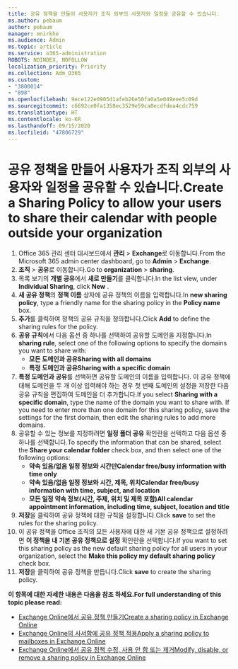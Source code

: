 ```yaml
---
title: 공유 정책을 만들어 사용자가 조직 외부의 사용자와 일정을 공유할 수 있습니다.
ms.author: pebaum
author: pebaum
manager: mnirkhe
ms.audience: Admin
ms.topic: article
ms.service: o365-administration
ROBOTS: NOINDEX, NOFOLLOW
localization_priority: Priority
ms.collection: Adm_O365
ms.custom:
- "3800014"
- "898"
ms.openlocfilehash: 9ece122e0905d1afeb26e50fa0a5e049eee5c09d
ms.sourcegitcommit: c6692ce0fa1358ec3529e59ca0ecdfdea4cdc759
ms.translationtype: HT
ms.contentlocale: ko-KR
ms.lasthandoff: 09/15/2020
ms.locfileid: "47806729"
---
```

# <a name="create-a-sharing-policy-to-allow-your-users-to-share-their-calendar-with-people-outside-your-organization"></a><span data-ttu-id="26f55-102">공유 정책을 만들어 사용자가 조직 외부의 사용자와 일정을 공유할 수 있습니다.</span><span class="sxs-lookup"><span data-stu-id="26f55-102">Create a Sharing Policy to allow your users to share their calendar with people outside your organization</span></span>

1. <span data-ttu-id="26f55-103">Office 365 관리 센터 대시보드에서 **관리** > **Exchange**로 이동합니다.</span><span class="sxs-lookup"><span data-stu-id="26f55-103">From the Microsoft 365 admin center dashboard, go to **Admin** > **Exchange**.</span></span>
2. <span data-ttu-id="26f55-104">**조직** > **공유**로 이동합니다.</span><span class="sxs-lookup"><span data-stu-id="26f55-104">Go to **organization** > **sharing**.</span></span>
3. <span data-ttu-id="26f55-105">목록 보기의 **개별 공유**에서 **새로 만들기**를 클릭합니다.</span><span class="sxs-lookup"><span data-stu-id="26f55-105">In the list view, under **Individual Sharing**, click **New** .</span></span>
4. <span data-ttu-id="26f55-106">**새 공유 정책**의 **정책 이름** 상자에 공유 정책의 이름을 입력합니다.</span><span class="sxs-lookup"><span data-stu-id="26f55-106">In **new sharing policy**, type a friendly name for the sharing policy in the **Policy name** box.</span></span>
5. <span data-ttu-id="26f55-107">**추가**를 클릭하여 정책의 공유 규칙을 정의합니다.</span><span class="sxs-lookup"><span data-stu-id="26f55-107">Click **Add**  to define the sharing rules for the policy.</span></span>
6. <span data-ttu-id="26f55-108">**공유 규칙**에서 다음 옵션 중 하나를 선택하여 공유할 도메인을 지정합니다.</span><span class="sxs-lookup"><span data-stu-id="26f55-108">In **sharing rule**, select one of the following options to specify the domains you want to share with:</span></span>
    - <span data-ttu-id="26f55-109">**모든 도메인과 공유**</span><span class="sxs-lookup"><span data-stu-id="26f55-109">**Sharing with all domains**</span></span>
    - <span data-ttu-id="26f55-110">**특정 도메인과 공유**</span><span class="sxs-lookup"><span data-stu-id="26f55-110">**Sharing with a specific domain**</span></span>
8. <span data-ttu-id="26f55-p101">**특정 도메인과 공유**를 선택하면 공유할 도메인의 이름을 입력합니다. 이 공유 정책에 대해 도메인을 두 개 이상 입력해야 하는 경우 첫 번째 도메인의 설정을 저장한 다음 공유 규칙을 편집하여 도메인을 더 추가합니다.</span><span class="sxs-lookup"><span data-stu-id="26f55-p101">If you select **Sharing with a specific domain**, type the name of the domain you want to share with. If you need to enter more than one domain for this sharing policy, save the settings for the first domain, then edit the sharing rules to add more domains.</span></span>
9. <span data-ttu-id="26f55-113">공유할 수 있는 정보를 지정하려면 **일정 폴더 공유** 확인란을 선택하고 다음 옵션 중 하나를 선택합니다.</span><span class="sxs-lookup"><span data-stu-id="26f55-113">To specify the information that can be shared, select the **Share your calendar folder** check box, and then select one of the following options:</span></span>
    - <span data-ttu-id="26f55-114">**약속 있음/없음 일정 정보와 시간만**</span><span class="sxs-lookup"><span data-stu-id="26f55-114">**Calendar free/busy information with time only**</span></span>
    - <span data-ttu-id="26f55-115">**약속 있음/없음 일정 정보와 시간, 제목, 위치**</span><span class="sxs-lookup"><span data-stu-id="26f55-115">**Calendar free/busy information with time, subject, and location**</span></span>
    - <span data-ttu-id="26f55-116">**모든 일정 약속 정보(시간, 주제, 위치 및 제목 포함)**</span><span class="sxs-lookup"><span data-stu-id="26f55-116">**All calendar appointment information, including time, subject, location and title**</span></span>
11. <span data-ttu-id="26f55-117">**저장**을 클릭하여 공유 정책에 대한 규칙을 설정합니다.</span><span class="sxs-lookup"><span data-stu-id="26f55-117">Click **save** to set the rules for the sharing policy.</span></span>
12. <span data-ttu-id="26f55-118">이 공유 정책을 Office 조직의 모든 사용자에 대한 새 기본 공유 정책으로 설정하려면 **이 정책을 내 기본 공유 정책으로 설정** 확인란을 선택합니다.</span><span class="sxs-lookup"><span data-stu-id="26f55-118">If you want to set this sharing policy as the new default sharing policy for all users in your organization, select the **Make this policy my default sharing policy** check box.</span></span>
13. <span data-ttu-id="26f55-119">**저장**을 클릭하여 공유 정책을 만듭니다.</span><span class="sxs-lookup"><span data-stu-id="26f55-119">Click **save** to create the sharing policy.</span></span>  

<span data-ttu-id="26f55-120">**이 항목에 대한 자세한 내용은 다음을 참조 하세요.**</span><span class="sxs-lookup"><span data-stu-id="26f55-120">**For full understanding of this topic please read:**</span></span>

- [<span data-ttu-id="26f55-121">Exchange Online에서 공유 정책 만들기</span><span class="sxs-lookup"><span data-stu-id="26f55-121">Create a sharing policy in Exchange Online</span></span>](https://docs.microsoft.com/exchange/sharing/sharing-policies/create-a-sharing-policy)
- [<span data-ttu-id="26f55-122">Exchange Online의 사서함에 공유 정책 적용</span><span class="sxs-lookup"><span data-stu-id="26f55-122">Apply a sharing policy to mailboxes in Exchange Online</span></span>](https://docs.microsoft.com/exchange/sharing/sharing-policies/apply-a-sharing-policy)
- [<span data-ttu-id="26f55-123">Exchange Online에서 공유 정책 수정, 사용 안 함 또는 제거</span><span class="sxs-lookup"><span data-stu-id="26f55-123">Modify, disable, or remove a sharing policy in Exchange Online</span></span>](https://docs.microsoft.com/exchange/sharing/sharing-policies/modify-a-sharing-policy)